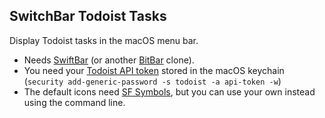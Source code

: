 ## SwitchBar Todoist Tasks

Display Todoist tasks in the macOS menu bar.

* Needs [SwiftBar](https://github.com/swiftbar/SwiftBar) (or another [BitBar](https://github.com/matryer/xbar) clone).
* You need your [Todoist API token](https://todoist.com/prefs/integrations) stored in the macOS keychain (`security add-generic-password -s todoist -a api-token -w`)
* The default icons need [SF Symbols](https://developer.apple.com/sf-symbols/), but you can use your own instead using the command line.
